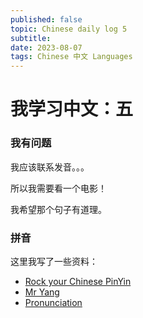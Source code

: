 ```yaml
---
published: false
topic: Chinese daily log 5 
subtitle: 
date: 2023-08-07
tags: Chinese 中文 Languages
---
```


# 我学习中文：五

### 我有问题

我应该联系发音。。。

所以我需要看一个电影！

我希望那个句子有道理。

### 拼音

这里我写了一些资料：

- [Rock your Chinese PinYin](https://www.youtube.com/watch?v=RnZ4NUlXlfQ&t=1s)
- [Mr Yang](https://www.youtube.com/@MrYang)
- [Pronunciation](https://resources.allsetlearning.com/chinese/pronunciation/)
